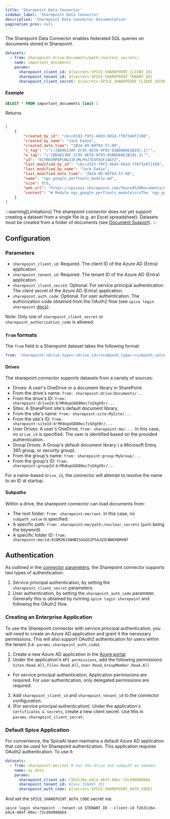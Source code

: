 ```yaml
---
title: 'Sharepoint Data Connector'
sidebar_label: 'Sharepoint Data Connector'
description: 'Sharepoint Data Connector Documentation'
pagination_prev: null
---
```


The Sharepoint Data Connector enables federated SQL queries on documents stored in Sharepoint.

```yaml
datasets:
  - from: sharepoint:drive:Documents/path:/nuclear_secrets/
    name: important_documents
    params:
      sharepoint_client_id: ${secrets:SPICE_SHAREPOINT_CLIENT_ID}
      sharepoint_tenant_id: ${secrets:SPICE_SHAREPOINT_TENANT_ID}
      sharepoint_client_secret: ${secrets:SPICE_SHAREPOINT_CLIENT_SECRET}
```
#### Example
```sql
SELECT * FROM important_documents limit 1
```
Returns
```json

[
    {
        "created_by_id": "cbccd193-f9f1-4603-b01d-ff6f3e6f2108",
        "created_by_name": "Jack Eadie",
        "created_date_time": "2024-09-09T04:57:00",
        "c_tag": "\"c:{BD4D130F-2C95-4E59-9F93-85BD0A9E1B19},1\"",
        "e_tag": "\"{BD4D130F-2C95-4E59-9F93-85BD0A9E1B19},1\"",
        "id": "01YRH3MPAPCNG33FJMLFHJ7E4FXUFJ4GYZ",
        "last_modified_by_id": "cbccd193-f9f1-4603-b01d-ff6f3e6f2108",
        "last_modified_by_name": "Jack Eadie",
        "last_modified_date_time": "2024-09-09T04:57:00",
        "name": "ngx_google_perftools_module.md",
        "size": 959,
        "web_url": "https://spiceai.sharepoint.com/Shared%20Documents/md/ngx_google_perftools_module.md",
        "content": "# Module ngx_google_perftools_module\n\nThe `ngx_google_perftools_module` module (0.6.29) enables profiling of nginx worker processes using [Google Performance Tools](https://github.com/gperftools/gperftools). The module is intended for nginx developers.\n\nThis module is not built by default, it should be enabled with the `--with-google_perftools_module` configuration parameter.\n\n> **Note:** This module requires the [gperftools](https://github.com/gperftools/gperftools) library.\n\n## Example Configuration\n\n```nginx\ngoogle_perftools_profiles /path/to/profile;\n```\n\nProfiles will be stored as `/path/to/profile.<worker_pid>`.\n\n## Directives\n\n### google_perftools_profiles\n\n- **Syntax:** `google_perftools_profiles file;`\n- **Default:** —\n- **Context:** `main`\n\nSets a file name that keeps profiling information of nginx worker process. The ID of the worker process is always a part of the file name and is appended to the end of the file name, after a dot.\n"
    }
]
```


:::warning[Limitations]
The sharepoint connector does not yet support creating a dataset from a single file (e.g. an Excel spreadsheet). Datasets must be created from a folder of documents (see [Document Support](/components/data-connectors/index.md#document-support)).
:::


## Configuration
### Parameters

- `sharepoint_client_id`: Required. The client ID of the Azure AD (Entra) application.
- `sharepoint_tenant_id`: Required. The tenant ID of the Azure AD (Entra) application.
- `sharepoint_client_secret`: Optional. For service principal authentication. The client secret of the Azure AD (Entra) application.
- `sharepoint_auth_code`: Optional. For user authentication. The authorization code obtained from the OAuth2 flow (see `spice login sharepoint` [docs](/cli/reference/login)).

Note: Only one of `sharepoint_client_secret` or `sharepoint_authorization_code` is allowed.

### `from` formats

The `from` field in a Sharepoint dataset takes the following format:
```yaml
from: 'sharepoint:<drive_type>:<drive_id>/<subpath_type>:<subpath_value>'
```

#### Drives

The sharepoint connector supports datasets from a variety of sources:
 - Drives: A user's OneDrive or a document library in SharePoint.
  - From the drive's name: `from: sharepoint:drive:Documents/...`
  - From the drive's ID: `from: sharepoint:driveId:b!Mh8opUGD80ec7zGXgX9r/...`
 - Sites: A SharePoint site's default document library.
  - From the site's name: `from: sharepoint:site:MySite/...`
  - From the site's ID: `from: sharepoint:siteId:b!Mh8opUGD80ec7zGXgX9r/...`
 - User Drives: A user's OneDrive, `from: sharepoint:me/...`. In this case, no `drive_id` is specified. The user is identified based on the provided authentication.
 - Group Drives: A Group's default document library ( a Microsoft Entra, 365 group, or security group).
  - From the group's name: `from: sharepoint:group:MyGroup/...`
  - From the group's ID: `from: sharepoint:groupId:b!Mh8opUGD80ec7zGXgX9r/...`

For a name-based `drive_id`, the connector will attempt to resolve the name to an ID at startup.

#### Subpaths

Within a drive, the sharepoint connector can load documents from:
 - The root folder: `from: sharepoint:me/root`. In this case, no `subpath_value` is specified.
 - A specific path: `from: sharepoint:me/path:/nuclear_secrets` (`path` being the keyword).
 - A specific folder ID: `from: sharepoint:me/id:01QM2NJSNHBISUGQ52P5AJQ3CBNOXDMVNT`

## Authentication
As outlined in the [connector parameters](#parameters), the Sharepoint connector supports two types of authentication:
 1. Service principal authentication, by setting the `sharepoint_client_secret` parameters.
 2. User authentication, by setting the `sharepoint_auth_code` parameter. Generally this is obtained by running `spice login sharepoint` and following the OAuth2 flow.

### Creating an Enterprise Application
To use the Sharepoint connector with service principal authentication, you will need to create an Azure AD application and grant it the necessary permissions. This will also support OAuth2 authentication for users within the tenant (i.e. `params.sharepoint_auth_code`).

1. Create a new Azure AD application in the [Azure portal](https://portal.azure.com/#view/Microsoft_AAD_IAM/ActiveDirectoryMenuBlade/~/Overview).
2. Under the application's `API permissions`, add the following permissions: `Sites.Read.All`, `Files.Read.All`, `User.Read`, `GroupMember.Read.All`
  - For service principal authentication, Application permissions are required. For user authentication, only delegated permissions are required.
3. Add `sharepoint_client_id` and `sharepoint_tenant_id` to the connector configuration.
4. (For service principal authentication): Under the application's `Certificates & secrets`, create a new client secret. Use this in `params.sharepoint_client_secret`.

### Default Spice Application
For convenience, the SpiceAI team maintains a default Azure AD application that can be used for Sharepoint authentication. This application requires OAuth2 authentication. To use it:
```yaml
datasets:
  - from: sharepoint:me/root # Set the drive and subpath as needed.
    name: my_data
    params:
      sharepoint_client_id: f2b3116e-b4c4-464f-80ec-73cd9d9886b4
      sharepoint_tenant_id: #{env:TENANT_ID}
      sharepoint_auth_code: ${secrets:SPICE_SHAREPOINT_AUTH_CODE}
```

And set the `SPICE_SHAREPOINT_AUTH_CODE` secret via:
```shell
spice login sharepoint --tenant-id $TENANT_ID --client-id f2b3116e-b4c4-464f-80ec-73cd9d9886b4
```
